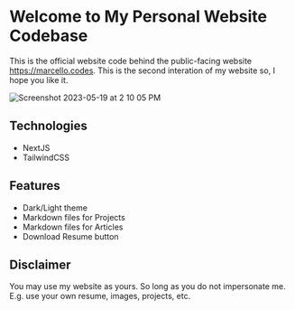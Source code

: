 # Welcome to My Personal Website Codebase
This is the official website code behind the public-facing website https://marcello.codes.  This is the second interation of my website so, I hope you like it.

![Screenshot 2023-05-19 at 2 10 05 PM](https://github.com/marcellosabino/marcello/assets/104793781/650b88ee-d044-4ba7-a5dc-07a7fb2c5099)

## Technologies
* NextJS
* TailwindCSS

## Features
* Dark/Light theme
* Markdown files for Projects
* Markdown files for Articles
* Download Resume button

## Disclaimer
You may use my website as yours. So long as you do not impersonate me. E.g. use your own resume, images, projects, etc.
